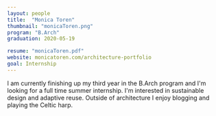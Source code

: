 ```yaml
---
layout: people
title:  "Monica Toren"
thumbnail: "monicaToren.png"
program: "B.Arch"
graduation: 2020-05-19

resume: "monicaToren.pdf"
website: monicatoren.com/architecture-portfolio
goal: Internship
---
```


I am currently finishing up my third year in the B.Arch program and I'm looking for a full time summer internship. I'm interested in sustainable design and adaptive reuse. Outside of architecture I enjoy blogging and playing the Celtic harp.
